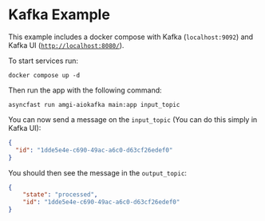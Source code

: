 # Kafka Example

This example includes a docker compose with Kafka (`localhost:9092`) and Kafka UI
([`http://localhost:8080/`](http://localhost:8080/)).

To start services run:

```commandline
docker compose up -d
```

Then run the app with the following command:

```commandline
asyncfast run amgi-aiokafka main:app input_topic
```

You can now send a message on the `input_topic` (You can do this simply in Kafka UI):

```json
{
  "id": "1dde5e4e-c690-49ac-a6c0-d63cf26edef0"
}
```

You should then see the message in the `output_topic`:

```json
{
	"state": "processed",
	"id": "1dde5e4e-c690-49ac-a6c0-d63cf26edef0"
}
```
